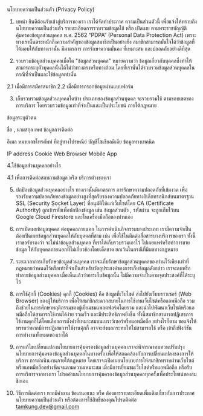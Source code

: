 นโยบายความเป็นส่วนตัว (Privacy Policy) 

1. บทนำ
ยินดีต้อนรับเข้าสู่บริการของเรา เราได้จัดทำประกาศ ความเป็นส่วนตัวนี้ เพื่อแจ้งให้ทราบถึงนโยบายความเป็นส่วนตัว รายละเอียดการรวบรวมข้อมูลใช้ หรือ เปิดเผย ตามพระราชบัญญัติ คุ้มครองข้อมูลส่วนบุคคล พ.ศ. 2562 “PDPA” (Personal Data Protection Act) เพราะทางเรานั้นตระหนักถึงความสำคัญของข้อมูลสมาชิกเป็นอย่างยิ่ง สมาชิกสามารถมั่นใจได้ว่าข้อมูลที่ได้มอบให้กับทางเรานั้น มีมาตรการ การรักษาความมั่นคง ที่เหมาะสม และปลอดภัยอย่างดีที่สุด 

2. รวบรวมข้อมูลส่วนบุคคลเมื่อใด 
"ข้อมูลส่วนบุคคล" หมายความว่า ข้อมูลเกี่ยวกับบุคคลซึ่งทำให้สามารถระบุตัวบุคคลนั้นได้ไม่ว่าทางตรงหรือทางอ้อม โดยที่เรานั้นได้รวบรวมข้อมูลส่วนบุคคลในกรณีที่จำเป็นและใช้ข้อมูลเท่านั้น

2.1 เมื่อมีการสมัครสมาชิก
2.2 เมื่อมีการกรอกข้อมูลผ่านแบบฟอร์ม

3. เก็บรวบรวมข้อมูลส่วนบุคคลใดบ้าง 
ประเภทของข้อมูลส่วนบุคคล จะรวบรวมใช้ ตามขอบเขตของการบริการ โดยรวบรวมข้อมูลเท่าที่จำเป็นและเป็นประโยชน์ ภายใต้กฎหมาย

ข้อมูลระบุตัวตน

ชื่อ , นามสกุล
เพศ
ข้อมูลการติดต่อ

อีเมล
หมายเลขโทรศัพท์
ที่อยู่ทางไปรษณีย์
บัญชีโซเชียลมีเดีย
ข้อมูลทางเทคนิค

IP address
Cookie
Web Browser
Mobile App

4.ใช้ข้อมูลส่วนบุคคลอย่างไร 

4.1 เพื่อการติดต่อสอบถามข้อมูล หรือ บริการต่างของเรา 

5. ปกป้องข้อมูลส่วนบุคคลอย่างไร
ทางเรานั้นมีมาตรการ การรักษาความปลอดภัยที่เข้มงวด เพื่อรองรับความปลอดภัยของข้อมูลอย่างสูงที่สุดรับรองความปลอดภัยทางอิเล็กทรอนิกส์บนมาตรฐาน SSL (Security Socket Layer) ที่อนุมัติให้แก่เว็บไซต์โดย CA (Certificate Authority) ถูกเข้ารหัสเพื่อปกป้องข้อมูล เช่น ข้อมูลส่วนตัว , รหัสผ่าน จะถูกเก็บไว้บน Google Cloud Firestore และในเครื่องมือถือของท่านเอง

6. การเปิดเผยข้อมูลบุคคล ต่อบุคคลภายนอก 
ในการดำเนินกิจกรรมบางประเภท เรามีความจำเป็นต้องเปิดเผยข้อมูลส่วนบุคคลให้กับบุคคลที่สาม เช่น เพื่อใช้ในติดต่อสื่อสารบางบริการของเรา ทั้งนี้ เราขอรับรองว่า จะไม่นำข้อมูลส่วนบุคคล ที่เราได้เก็บรวบรวมเอาไว้ ไปเผยแพร่หรือทำการขายข้อมูล ให้กับบุคคลภายนอกที่ไม่เกี่ยวข้องโดยเด็ดขาด ยกเว้นในกรณีที่มีผลทางกฎหมาย

7. ระยะเวลาการเก็บรักษาข้อมูลส่วนบุคคล
เราจะเก็บรักษาข้อมูลส่วนบุคคลของท่านไว้เพียงเท่าที่กฎหมายกำหนดไว้หรือเท่าที่จำเป็นสำหรับวัตถุประสงค์ของการเก็บข้อมูลดังกล่าว เราจะลบหรือทำลายข้อมูลส่วนบุคคล เมื่อเห็นแล้วว่าการเก็บข้อมูลนั้น ไม่มีความจำเป็นตามจุดประสงค์ที่ได้ระบุไว้

8. การใช้คุ้กกี้ (Cookies)
คุกกี้ (Cookies) คือ ข้อมูลที่เว็บไซต์ ส่งไปยังเว็บบราวเซอร์ (Web Browser) ของผู้ให้บริการ เพื่อให้สมาชิกสะดวกสบายในการใช้งานเว็บไซต์หรือแอพมือถือ รวมถึงช่วยในการศึกษาพฤติกรรมของผู้เยี่ยมชมแพลตฟอร์มโดยรวม และนำไปพัฒนาเว็บไซต์หรือแอพมือถือให้สามารถใช้งานได้ง่าย รวดเร็ว และมีประสิทธิภาพยิ่งขึ้น ทั้งนี้สมาชิกสามารถปฏิเสธการใช้งานคุกกี้ได้โดยเลือกการตั้งค่าที่เหมาะสมบนเบราว์เซอร์หรือแอพมือถือ อย่างไรก็ตาม ขอแจ้งให้ทราบว่าหากมีการปฏิเสธการใช้งานคุ้กกี้ อาจจะส่งผลกระทบให้ไม่สามารถใช้ หรือ เข้าถึงฟังก์ชันการทำงานทั้งหมดของเราได้

9. การแก้ไขเปลี่ยนแปลงนโยบายการคุ้มครองข้อมูลส่วนบุคคล
เราจะพิจารณาทบทวนปรับปรุงนโยบายการคุ้มครองข้อมูลส่วนบุคคลในบางครั้ง เพื่อให้สอดคล้องกับการเปลี่ยนแปลงของการให้บริการ การดำเนินงานภายใต้กฏหมาย โดยเราจะเปิดเผยนโยบายการให้สมาชิกทราบผ่านเว็บไซต์ หรือแอพมือถืออย่างชัดเจนตามความเหมาะสม เมื่อมีการเยี่ยมชมเว็บไซต์หรือแอพมือถือ หรือรับการบริการจากทางเรา โปรดอ่านนโยบายการคุ้มครองข้อมูลส่วนบุคคลทุกครั้งเพื่อประโยชน์ของสมชิกเอง

10. วิธีการติดต่อเรา 
หากมีคำถาม ข้อเสนอแนะ หรือ ต้องการรายละเอียดเพิ่มเติมเกี่ยวกับการประกาศนโยบายความเป็นส่วนตัว หรือต้องการใช้สิทธิ์ของคุณโปรดติดต่อ tamkung.dev@gmail.com
